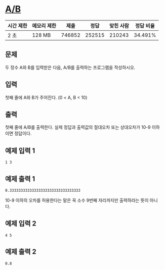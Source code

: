 

# [A/B](https://www.acmicpc.net/problem/1008)

| 시간 제한 | 메모리 제한 | 제출 | 정답 | 맞힌 사람 | 정답 비율 |
| --- | --- | --- | --- | --- | --- |
| 2 초 | 128 MB | 746852 | 252515 | 210243 | 34.491% |

## 문제

두 정수 A와 B를 입력받은 다음, A/B를 출력하는 프로그램을 작성하시오.

## 입력

첫째 줄에 A와 B가 주어진다. (0 < A, B < 10)

## 출력

첫째 줄에 A/B를 출력한다. 실제 정답과 출력값의 절대오차 또는 상대오차가 10-9 이하이면 정답이다.

## 예제 입력 1

```
1 3

```

## 예제 출력 1

```
0.33333333333333333333333333333333

```

10-9 이하의 오차를 허용한다는 말은 꼭 소수 9번째 자리까지만 출력하라는 뜻이 아니다.

## 예제 입력 2

```
4 5

```

## 예제 출력 2

```
0.8
```
